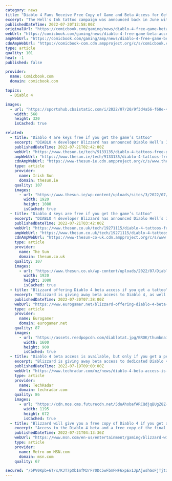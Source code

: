 ```yaml
---
category: news
title: "Diablo 4 Fans Receive Free Copy of Game and Beta Access for Getting Diablo Tattoos"
excerpt: "The Hell's Ink tattoo campaign was announced back in June with Blizzard laying out the stops planned for July and August where Diablo fans could visit to get unique Diablo-themed tattoos. Planned ..."
publishedDateTime: 2022-07-20T12:58:00Z
originalUrl: "https://comicbook.com/gaming/news/diablo-4-free-game-beta-access-tattoos/"
webUrl: "https://comicbook.com/gaming/news/diablo-4-free-game-beta-access-tattoos/"
ampWebUrl: "https://comicbook.com/gaming/amp/news/diablo-4-free-game-beta-access-tattoos/"
cdnAmpWebUrl: "https://comicbook-com.cdn.ampproject.org/c/s/comicbook.com/gaming/amp/news/diablo-4-free-game-beta-access-tattoos/"
type: article
quality: 101
heat: -1
published: false

provider:
  name: Comicbook.com
  domain: comicbook.com

topics:
  - Diablo 4

images:
  - url: "https://sportshub.cbsistatic.com/i/2022/07/20/9f3d4a56-f68e-459a-ad5f-b6f13ddf1773/fifa-23-havertz.png?width=568&height=320"
    width: 568
    height: 320
    isCached: true

related:
  - title: "Diablo 4 are keys free if you get the game’s tattoo"
    excerpt: "DIABLO 4 developer Blizzard has announced Diablo Hell’s Ink, pop-up shops which offer Diablo 4 keys to those who get a tattoo based on the game. The tour will take place across the globe beginning ..."
    publishedDateTime: 2022-07-21T02:42:00Z
    webUrl: "https://www.thesun.ie/tech/9133135/diablo-4-tattoos-free-game/"
    ampWebUrl: "https://www.thesun.ie/tech/9133135/diablo-4-tattoos-free-game/amp/"
    cdnAmpWebUrl: "https://www-thesun-ie.cdn.ampproject.org/c/s/www.thesun.ie/tech/9133135/diablo-4-tattoos-free-game/amp/"
    type: article
    provider:
      name: Irish Sun
      domain: thesun.ie
    quality: 107
    images:
      - url: "https://www.thesun.ie/wp-content/uploads/sites/3/2022/07/Diablo-tattoo-Beta-code-1.png?strip=all&quality=100&w=1920&h=1080&crop=1"
        width: 1920
        height: 1080
        isCached: true
  - title: "Diablo 4 keys are free if you get the game’s tattoo"
    excerpt: "DIABLO 4 developer Blizzard has announced Diablo Hell’s Ink, pop-up shops which offer Diablo 4 keys to those who get a tattoo based on the game. The tour will take place across the globe beginning ..."
    publishedDateTime: 2022-07-21T03:42:00Z
    webUrl: "https://www.thesun.co.uk/tech/19271115/diablo-4-tattoos-free-game/"
    ampWebUrl: "https://www.thesun.co.uk/tech/19271115/diablo-4-tattoos-free-game/amp/"
    cdnAmpWebUrl: "https://www-thesun-co-uk.cdn.ampproject.org/c/s/www.thesun.co.uk/tech/19271115/diablo-4-tattoos-free-game/amp/"
    type: article
    provider:
      name: The Sun
      domain: thesun.co.uk
    quality: 107
    images:
      - url: "https://www.thesun.co.uk/wp-content/uploads/2022/07/Diablo-tattoo-Beta-code-1.png?strip=all&quality=100&w=1920&h=1080&crop=1"
        width: 1920
        height: 1080
        isCached: true
  - title: "Blizzard offering Diablo 4 beta access if you get a tattoo"
    excerpt: "Blizzard is giving away beta access to Diablo 4, as well as a digital copy of the game, for free. The price? A permanent place on your skin. Talk about branding in all sense of the word. Blizzard's ..."
    publishedDateTime: 2022-07-20T07:38:00Z
    webUrl: "https://www.eurogamer.net/blizzard-offering-diablo-4-beta-access-if-you-get-a-tattoo"
    type: article
    provider:
      name: Eurogamer
      domain: eurogamer.net
    quality: 87
    images:
      - url: "https://assets.reedpopcdn.com/diablotat.jpg/BROK/thumbnail/1600x900/format/jpg/quality/80/diablotat.jpg"
        width: 1600
        height: 900
        isCached: true
  - title: "Diablo 4 beta access is available, but only if you get a permanent tattoo"
    excerpt: "Blizzard is giving away beta access to dedicated Diablo 4 fans who get permanent tattoos. In the lead-up to Diablo 4’s release next year, the publisher is offering free Diablo-inspired tattoos as part ..."
    publishedDateTime: 2022-07-19T09:00:00Z
    webUrl: "https://www.techradar.com/nz/news/diablo-4-beta-access-is-available-but-only-if-you-get-a-permanent-tattoo"
    type: article
    provider:
      name: TechRadar
      domain: techradar.com
    quality: 86
    images:
      - url: "https://cdn.mos.cms.futurecdn.net/5duAhobafARCQdjqBUgZ8Z-1200-80.jpg"
        width: 1195
        height: 672
        isCached: true
  - title: "Blizzard will give you a free copy of Diablo 4 if you get a tattoo"
    excerpt: "Access to the Diablo 4 beta and a free copy of the final game can be yours if you take part in the Diablo Hell’s Ink tour this August."
    publishedDateTime: 2022-07-21T04:13:36Z
    webUrl: "https://www.msn.com/en-us/entertainment/gaming/blizzard-will-give-you-a-free-copy-of-diablo-4-if-you-get-a-tattoo/ar-AAZOQFl"
    type: article
    provider:
      name: Metro on MSN.com
      domain: msn.com
    quality: 67

secured: "/5PV0Kpb+6T/x/KJT7pXbImfM3rFr0Dc5wFbmFHF6xpEx1JpAjwshGoFjTjtx+uRdzsYh33jtPx1IiJhgs4cIgYqBCBQJ4ADOoXO+XUURczVrEzw6OND7XUvpTh+O6VmAVHQJksBjBs2KaQqgASi4YnnDa5D4XZAIlOM4XpAzOMFrgDdnlly7qU7dEHEWc/v0HsW42aYtcUBNMQHq5PUyJrqXe2IUP8m/GY6CNmHSuzMm6f+HpLcyX86FcDfgpfFpLHlvLnR+57fCWJDTcsJFjmuZ40SLJxRSEOJW2fkqz+4wxlIvwg+VyccgUkrK3CGgN7qCZYy5nzv5MJp+z0l7vF9bTaqOlIvsdLX6fA/g0A=;lb9XNRmzMSzLlB8/OkZ4TQ=="
---
```


